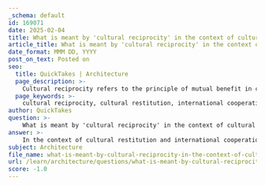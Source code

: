 ```yaml
---
_schema: default
id: 169071
date: 2025-02-04
title: What is meant by 'cultural reciprocity' in the context of cultural restitution and international cooperation?
article_title: What is meant by 'cultural reciprocity' in the context of cultural restitution and international cooperation?
date_format: MMM DD, YYYY
post_on_text: Posted on
seo:
  title: QuickTakes | Architecture
  page_description: >-
    Cultural reciprocity refers to the principle of mutual benefit in cultural exchange, emphasizing equitable relationships and dialogue between nations in the context of cultural restitution and heritage management.
  page_keywords: >-
    cultural reciprocity, cultural restitution, international cooperation, cultural exchange, equitable relationships, Western countries, non-Western countries, cultural artifacts, power dynamics, ethical implications, global cultural heritage, cultural contributions, dialogue, legal obligation, moral obligation, preservation, appreciation, cultural heritage management
author: QuickTakes
question: >-
    What is meant by 'cultural reciprocity' in the context of cultural restitution and international cooperation?
answer: >-
    In the context of cultural restitution and international cooperation, 'cultural reciprocity' refers to the principle that cultural exchange should be mutually beneficial for all parties involved. This concept emphasizes the need for equitable relationships between nations, particularly between Western and non-Western countries, in the context of sharing and returning cultural artifacts and heritage.\n\nCultural reciprocity raises important questions about power dynamics and the ethical implications of cultural exchange. It challenges the traditional narratives that often position Western nations as the primary custodians of global cultural heritage, while non-Western nations are seen merely as recipients. Instead, cultural reciprocity advocates for a more balanced approach where both sides engage in a dialogue that respects and values the cultural contributions of all parties.\n\nThis principle is particularly relevant in discussions surrounding cultural restitution, where the return of artifacts to their places of origin is not just a matter of legal or moral obligation, but also an opportunity for fostering international cooperation and understanding. By promoting cultural reciprocity, nations can work together to create frameworks that support the preservation and appreciation of cultural heritage in a way that honors the histories and identities of all involved. \n\nIn summary, cultural reciprocity in this context is about ensuring that cultural exchanges are fair, respectful, and beneficial to all parties, thereby enhancing international cooperation and understanding in the realm of cultural heritage management.
subject: Architecture
file_name: what-is-meant-by-cultural-reciprocity-in-the-context-of-cultural-restitution-and-international-cooperation.md
url: /learn/architecture/questions/what-is-meant-by-cultural-reciprocity-in-the-context-of-cultural-restitution-and-international-cooperation
score: -1.0
---
```


&nbsp;